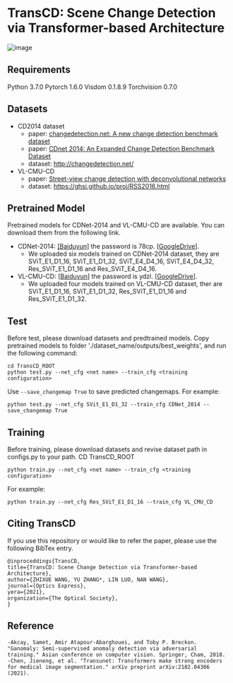 # TransCD: Scene Change Detection via Transformer-based Architecture
![image](https://user-images.githubusercontent.com/79884379/140607552-c42c612d-fe9b-40c6-830b-404c3d25f9c0.png)
## Requirements
Python 3.7.0
Pytorch 1.6.0
Visdom 0.1.8.9
Torchvision 0.7.0
## Datasets
- CD2014 dataset
  - paper: [changedetection.net: A new change detection benchmark dataset](https://www.merl.com/publications/docs/TR2012-044.pdf)
  - paper: [CDnet 2014: An Expanded Change Detection Benchmark Dataset](https://www.cv-foundation.org//openaccess/content_cvpr_workshops_2014/W12/papers/Wang_CDnet_2014_An_2014_CVPR_paper.pdf)
  - dataset: http://changedetection.net/
- VL-CMU-CD
  - paper: [Street-view change detection with deconvolutional networks](http://www.robesafe.com/personal/roberto.arroyo/docs/Alcantarilla16rss.pdf)
  - dataset:  https://ghsi.github.io/proj/RSS2016.html
## Pretrained Model
Pretrained models for CDNet-2014 and VL-CMU-CD are available. You can download them from the following link.
- CDNet-2014: [[Baiduyun]](https://pan.baidu.com/s/16h6uEMgEkCAJdDZa7lfbag) the password is 78cp. [[GoogleDrive](https://drive.google.com/drive/folders/1bKnTMXRx0Og8lBV7jNC0PdoeKfJ5GeUn?usp=sharing)].
  - We uploaded six models trained on CDNet-2014 dataset, they are SViT_E1_D1_16, SViT_E1_D1_32, SViT_E4_D4_16, SViT_E4_D4_32, Res_SViT_E1_D1_16 and Res_SViT_E4_D4_16.
- VL-CMU-CD: [[Baiduyun](https://pan.baidu.com/s/1vDKWCW3dO-JX_ET4OgsNww)] the password is ydzl. [[GoogleDrive](https://drive.google.com/drive/folders/1-6BvZLtSbu96cjAW7KpDNNrwPhJz99V3?usp=sharing)].
  - We uploaded four models trained on VL-CMU-CD dataset, ther are SViT_E1_D1_16, SViT_E1_D1_32, Res_SViT_E1_D1_16 and Res_SViT_E1_D1_32.
## Test
Before test, please download datasets and predtrained models. Copy pretrained models to folder './dataset_name/outputs/best_weights', and run the following command: 
```
cd TransCD_ROOT
python test.py --net_cfg <net name> --train_cfg <training configuration>
```  
Use `--save_changemap True` to save predicted changemaps.
For example:
```
python test.py --net_cfg SVit_E1_D1_32 --train_cfg CDNet_2014 --save_changemap True
```

## Training
Before training, please download datasets and revise dataset path in configs.py to your path.
CD TransCD_ROOT
```
python train.py --net_cfg <net name> --train_cfg <training configuration>
```
For example:
```
python train.py --net_cfg Res_SViT_E1_D1_16 --train_cfg VL_CMU_CD
```
## Citing TransCD
If you use this repository or would like to refer the paper, please use the following BibTex entry.
```
@inproceddings{TransCD,
title={TransCD: Scene Change Detection via Transformer-based Architecture},
author={ZHIXUE WANG, YU ZHANG*, LIN LUO, NAN WANG},
journal={Optics Express},
yera={2021},
organization={The Optical Society},
}
```
## Reference
```
-Akcay, Samet, Amir Atapour-Abarghouei, and Toby P. Breckon. "Ganomaly: Semi-supervised anomaly detection via adversarial training." Asian conference on computer vision. Springer, Cham, 2018.
-Chen, Jieneng, et al. "Transunet: Transformers make strong encoders for medical image segmentation." arXiv preprint arXiv:2102.04306 (2021).
```
